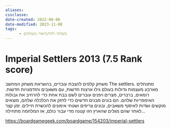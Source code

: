 ```yaml
---
aliases: 
cssclasse: 
date-created: 2022-06-06
date-modified: 2023-11-08
tags:
      - משחקי-לוח/תיאור-משחקים
---
```


# Imperial Settlers 2013 (7.5 Rank score)

 משחק קלפים להצבת עובדים, בהשראת משחק המחשב The settlers. מתנחלים מארבע מעצמות גדולות בעולם גילו ארצות חדשות, עם משאבים והזדמנויות חדשות. רומאים, ברברים, מצרים ויפנים עוברים לשם בבת אחת כדי להרחיב את גבולות האימפריות שלהם. הם בונים מבנים חדשים כדי לחזק את הכלכלה שלהם, מוצאים מוקשים ושדות לאיסוף משאבים, ובונים צריפים ושטחי אימונים להכשרת חיילים. זמן קצר לאחר שהם מגלים שהארץ הזו קטנה מדי עבור כולם, אז המלחמה מתחילה...

https://boardgamegeek.com/boardgame/154203/imperial-settlers
